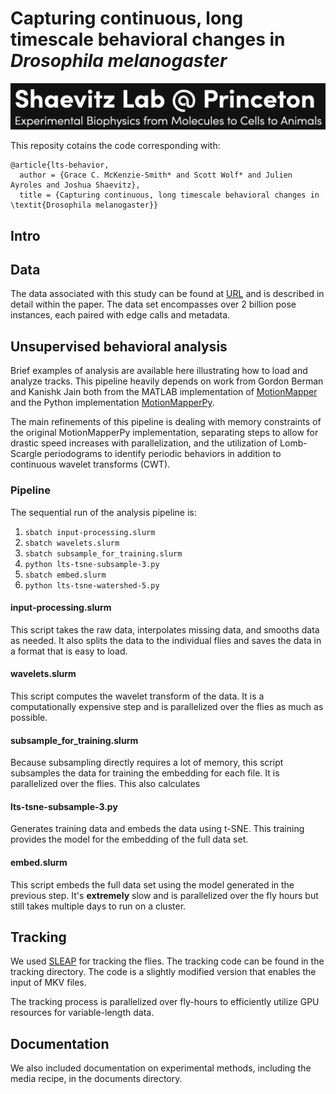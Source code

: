 # Capturing continuous, long timescale behavioral changes in *Drosophila melanogaster*

![Shaevitz Lab logo](documents/images/shaevitz_logo.png)

This reposity cotains the code corresponding with:

```
@article{lts-behavior,
  author = {Grace C. McKenzie-Smith* and Scott Wolf* and Julien Ayroles and Joshua Shaevitz},
  title = {Capturing continuous, long timescale behavioral changes in \textit{Drosophila melanogaster}}
```

## Intro
 


## Data

The data associated with this study can be found at [URL](URL) and is described in detail within the paper. The data set encompasses over 2 billion pose instances, each paired with edge calls and metadata.

## Unsupervised behavioral analysis

Brief examples of analysis are available here illustrating how to load and analyze tracks. This pipeline heavily depends on work from Gordon Berman and Kanishk Jain both from the MATLAB implementation of [MotionMapper](https://github.com/gordonberman/MotionMapper) and the Python implementation [MotionMapperPy](https://github.com/bermanlabemory/motionmapperpy).

The main refinements of this pipeline is dealing with memory constraints of the original MotionMapperPy implementation, separating steps to allow for drastic speed increases with parallelization, and the utilization of Lomb-Scargle periodograms to identify periodic behaviors in addition to continuous wavelet transforms (CWT).


### Pipeline 
The sequential run of the analysis pipeline is:

1. `sbatch input-processing.slurm` 
2. `sbatch wavelets.slurm`
3. `sbatch subsample_for_training.slurm`
4. `python lts-tsne-subsample-3.py`
4. `sbatch embed.slurm`
5. `python lts-tsne-watershed-5.py`

#### input-processing.slurm

This script takes the raw data, interpolates missing data, and smooths data as needed. It also splits the data to the individual flies and saves the data in a format that is easy to load.

#### wavelets.slurm

This script computes the wavelet transform of the data. It is a computationally expensive step and is parallelized over the flies as much as possible. 

#### subsample_for_training.slurm

Because subsampling directly requires a lot of memory, this script subsamples the data for training the embedding for each file. It is parallelized over the flies. This also calculates

#### lts-tsne-subsample-3.py

Generates training data and embeds the data using t-SNE. This training provides the model for the embedding of the full data set.

#### embed.slurm

This script embeds the full data set using the model generated in the previous step. It's **extremely** slow and is parallelized over the fly hours but still takes multiple days to run on a cluster.


## Tracking

We used [SLEAP](sleap.ai) for tracking the flies. The tracking code can be found in the tracking directory. The code is a slightly modified version that enables the input of MKV files.

The tracking process is parallelized over fly-hours to efficiently utilize GPU resources for variable-length data.


## Documentation

We also included documentation on experimental methods, including the media recipe, in the documents directory.
